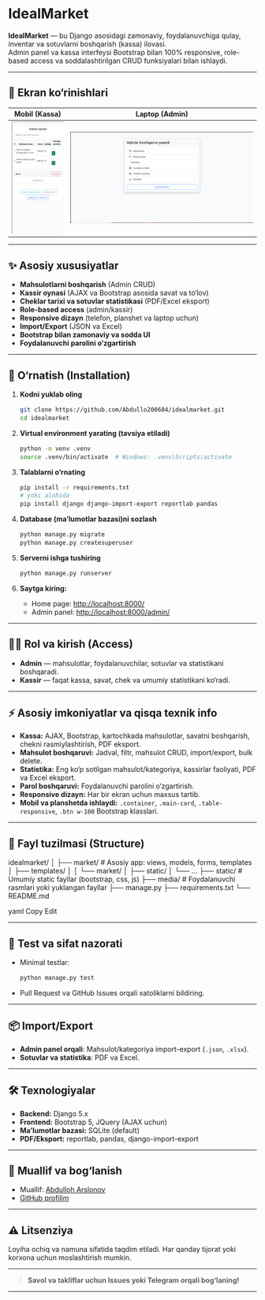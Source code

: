 # IdealMarket

**IdealMarket** — bu Django asosidagi zamonaviy, foydalanuvchiga qulay, inventar va sotuvlarni boshqarish (kassa) ilovasi.  
Admin panel va kassa interfeysi Bootstrap bilan 100% responsive, role-based access va soddalashtirilgan CRUD funksiyalari bilan ishlaydi.

---

## 📱 Ekran ko‘rinishlari

| Mobil (Kassa) | Laptop (Admin) |
| --- | --- |
| ![mobil](screenshots/kassa-mobile.png) | ![desktop](screenshots/admin-products-desktop.png) |

---

## ✨ Asosiy xususiyatlar

- **Mahsulotlarni boshqarish** (Admin CRUD)
- **Kassir oynasi** (AJAX va Bootstrap asosida savat va to‘lov)
- **Cheklar tarixi va sotuvlar statistikasi** (PDF/Excel eksport)
- **Role-based access** (admin/kassir)
- **Responsive dizayn** (telefon, planshet va laptop uchun)
- **Import/Export** (JSON va Excel)
- **Bootstrap bilan zamonaviy va sodda UI**
- **Foydalanuvchi parolini o‘zgartirish**

---

## 🚀 O‘rnatish (Installation)

1. **Kodni yuklab oling**
    ```bash
    git clone https://github.com/Abdullo200604/idealmarket.git
    cd idealmarket
    ```

2. **Virtual environment yarating (tavsiya etiladi)**
    ```bash
    python -m venv .venv
    source .venv/bin/activate  # Windows: .venv\Scripts\activate
    ```

3. **Talablarni o‘rnating**
    ```bash
    pip install -r requirements.txt
    # yoki alohida
    pip install django django-import-export reportlab pandas
    ```

4. **Database (ma’lumotlar bazasi)ni sozlash**
    ```bash
    python manage.py migrate
    python manage.py createsuperuser
    ```

5. **Serverni ishga tushiring**
    ```bash
    python manage.py runserver
    ```

6. **Saytga kiring:**
    - Home page: [http://localhost:8000/](http://localhost:8000/)
    - Admin panel: [http://localhost:8000/admin/](http://localhost:8000/admin/)

---

## 🧑‍💻 Rol va kirish (Access)

- **Admin** — mahsulotlar, foydalanuvchilar, sotuvlar va statistikani boshqaradi.
- **Kassir** — faqat kassa, savat, chek va umumiy statistikani ko‘radi.

---

## ⚡️ Asosiy imkoniyatlar va qisqa texnik info

- **Kassa:** AJAX, Bootstrap, kartochkada mahsulotlar, savatni boshqarish, chekni rasmiylashtirish, PDF eksport.
- **Mahsulot boshqaruvi:** Jadval, filtr, mahsulot CRUD, import/export, bulk delete.
- **Statistika:** Eng ko‘p sotilgan mahsulot/kategoriya, kassirlar faoliyati, PDF va Excel eksport.
- **Parol boshqaruvi:** Foydalanuvchi parolini o‘zgartirish.
- **Responsive dizayn:** Har bir ekran uchun maxsus tartib.
- **Mobil va planshetda ishlaydi:** `.container`, `.main-card`, `.table-responsive`, `.btn w-100` Bootstrap klasslari.

---

## 📁 Fayl tuzilmasi (Structure)
idealmarket/
│
├── market/ # Asosiy app: views, models, forms, templates
│ ├── templates/
│ │ └── market/
│ ├── static/
│ └── ...
├── static/ # Umumiy static fayllar (bootstrap, css, js)
├── media/ # Foydalanuvchi rasmlari yoki yuklangan fayllar
├── manage.py
├── requirements.txt
└── README.md

yaml
Copy
Edit

---

## 📝 Test va sifat nazorati

- Minimal testlar:  
    ```bash
    python manage.py test
    ```
- Pull Request va GitHub Issues orqali xatoliklarni bildiring.

---

## 📦 Import/Export

- **Admin panel orqali**: Mahsulot/kategoriya import-export (`.json`, `.xlsx`).
- **Sotuvlar va statistika**: PDF va Excel.

---

## 🛠 Texnologiyalar

- **Backend:** Django 5.x
- **Frontend:** Bootstrap 5, JQuery (AJAX uchun)
- **Ma’lumotlar bazasi:** SQLite (default)
- **PDF/Eksport:** reportlab, pandas, django-import-export

---

## 📧 Muallif va bog‘lanish

- Muallif: [Abdulloh Arslonov](mailto:lwcardinal12@gmail.com)
- [GitHub profilim](https://github.com/Abdullo200604/)

---

## ⚠️ Litsenziya

Loyiha ochiq va namuna sifatida taqdim etiladi. Har qanday tijorat yoki korxona uchun moslashtirish mumkin.

---

> **Savol va takliflar uchun Issues yoki Telegram orqali bog‘laning!**

---

